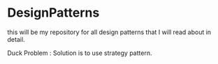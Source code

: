 # DesignPatterns
this will be my repository for all design patterns that I will read about in detail.


Duck Problem : Solution is to use strategy pattern.
